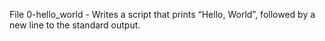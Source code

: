 File 0-hello_world - Writes a script that prints “Hello, World”, followed by a new line to the standard output.
